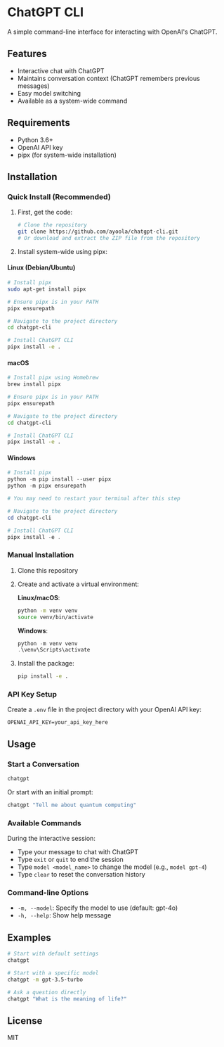# ChatGPT CLI

A simple command-line interface for interacting with OpenAI's ChatGPT.

## Features

- Interactive chat with ChatGPT
- Maintains conversation context (ChatGPT remembers previous messages)
- Easy model switching
- Available as a system-wide command

## Requirements

- Python 3.6+
- OpenAI API key
- pipx (for system-wide installation)

## Installation

### Quick Install (Recommended)

1. First, get the code:
   ```bash
   # Clone the repository
   git clone https://github.com/ayoola/chatgpt-cli.git
   # Or download and extract the ZIP file from the repository
   ```

2. Install system-wide using pipx:

#### Linux (Debian/Ubuntu)
```bash
# Install pipx
sudo apt-get install pipx

# Ensure pipx is in your PATH
pipx ensurepath

# Navigate to the project directory
cd chatgpt-cli

# Install ChatGPT CLI
pipx install -e .
```

#### macOS
```bash
# Install pipx using Homebrew
brew install pipx

# Ensure pipx is in your PATH
pipx ensurepath

# Navigate to the project directory
cd chatgpt-cli

# Install ChatGPT CLI
pipx install -e .
```

#### Windows
```powershell
# Install pipx
python -m pip install --user pipx
python -m pipx ensurepath

# You may need to restart your terminal after this step

# Navigate to the project directory
cd chatgpt-cli

# Install ChatGPT CLI
pipx install -e .
```

### Manual Installation

1. Clone this repository
2. Create and activate a virtual environment:
   
   **Linux/macOS**:
   ```bash
   python -m venv venv
   source venv/bin/activate
   ```
   
   **Windows**:
   ```powershell
   python -m venv venv
   .\venv\Scripts\activate
   ```
   
3. Install the package:
   ```bash
   pip install -e .
   ```

### API Key Setup

Create a `.env` file in the project directory with your OpenAI API key:
```
OPENAI_API_KEY=your_api_key_here
```

## Usage

### Start a Conversation

```bash
chatgpt
```

Or start with an initial prompt:

```bash
chatgpt "Tell me about quantum computing"
```

### Available Commands

During the interactive session:

- Type your message to chat with ChatGPT
- Type `exit` or `quit` to end the session
- Type `model <model_name>` to change the model (e.g., `model gpt-4`)
- Type `clear` to reset the conversation history

### Command-line Options

- `-m, --model`: Specify the model to use (default: gpt-4o)
- `-h, --help`: Show help message

## Examples

```bash
# Start with default settings
chatgpt

# Start with a specific model
chatgpt -m gpt-3.5-turbo

# Ask a question directly
chatgpt "What is the meaning of life?"
```

## License

MIT
